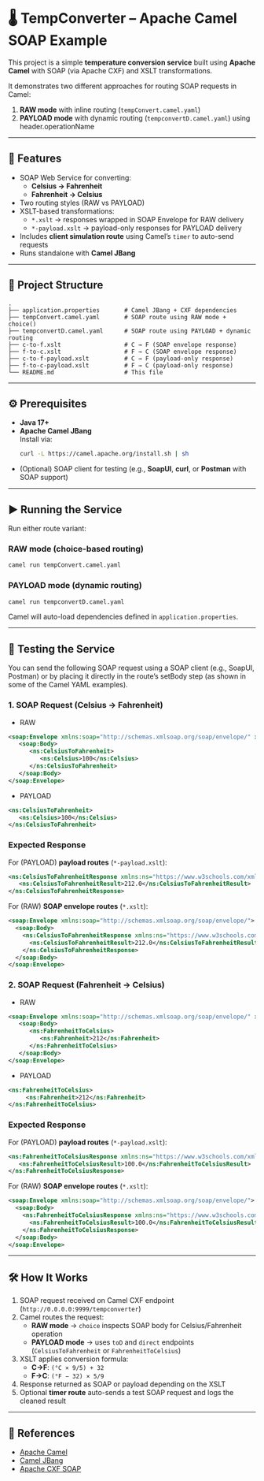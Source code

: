 # 🌡️ TempConverter – Apache Camel SOAP Example

This project is a simple **temperature conversion service** built using **Apache Camel** with SOAP (via Apache CXF) and XSLT transformations.  

It demonstrates two different approaches for routing SOAP requests in Camel:
1. **RAW mode** with inline routing (`tempConvert.camel.yaml`)  
2. **PAYLOAD mode** with dynamic routing (`tempconvertD.camel.yaml`) using header.operationName

---

## 🚀 Features
- SOAP Web Service for converting:
  - **Celsius → Fahrenheit**
  - **Fahrenheit → Celsius**
- Two routing styles (RAW vs PAYLOAD)
- XSLT-based transformations:
  - `*.xslt` → responses wrapped in SOAP Envelope for RAW delivery
  - `*-payload.xslt` → payload-only responses for PAYLOAD delivery
- Includes **client simulation route** using Camel’s `timer` to auto-send requests
- Runs standalone with **Camel JBang**

---

## 📂 Project Structure
```
.
├── application.properties       # Camel JBang + CXF dependencies
├── tempConvert.camel.yaml       # SOAP route using RAW mode + choice()
├── tempconvertD.camel.yaml      # SOAP route using PAYLOAD + dynamic routing
├── c-to-f.xslt                  # C → F (SOAP envelope response)
├── f-to-c.xslt                  # F → C (SOAP envelope response)
├── c-to-f-payload.xslt          # C → F (payload-only response)
├── f-to-c-payload.xslt          # F → C (payload-only response)
└── README.md                    # This file
```

---

## ⚙️ Prerequisites
- **Java 17+**
- **Apache Camel JBang**  
  Install via:
  ```bash
  curl -L https://camel.apache.org/install.sh | sh
  ```
- (Optional) SOAP client for testing (e.g., **SoapUI**, **curl**, or **Postman** with SOAP support)

---

## ▶️ Running the Service
Run either route variant:

### RAW mode (choice-based routing)
```bash
camel run tempConvert.camel.yaml
```

### PAYLOAD mode (dynamic routing)
```bash
camel run tempconvertD.camel.yaml
```

Camel will auto-load dependencies defined in `application.properties`.

---

## 🧪 Testing the Service

You can send the following SOAP request using a SOAP client (e.g., SoapUI, Postman) or by placing it directly in the route’s setBody step (as shown in some of the Camel YAML examples).

### 1. SOAP Request (Celsius → Fahrenheit)

- RAW

```xml
<soap:Envelope xmlns:soap="http://schemas.xmlsoap.org/soap/envelope/" xmlns:ns="https://www.w3schools.com/xml/">
   <soap:Body>
      <ns:CelsiusToFahrenheit>
         <ns:Celsius>100</ns:Celsius>
      </ns:CelsiusToFahrenheit>
   </soap:Body>
</soap:Envelope>
```

- PAYLOAD

```xml
<ns:CelsiusToFahrenheit>
   <ns:Celsius>100</ns:Celsius>
</ns:CelsiusToFahrenheit>
```

### Expected Response 
For (PAYLOAD) **payload routes** (`*-payload.xslt`): 
```xml
<ns:CelsiusToFahrenheitResponse xmlns:ns="https://www.w3schools.com/xml/">
   <ns:CelsiusToFahrenheitResult>212.0</ns:CelsiusToFahrenheitResult>
</ns:CelsiusToFahrenheitResponse>
```

For (RAW) **SOAP envelope routes** (`*.xslt`):
```xml
<soap:Envelope xmlns:soap="http://schemas.xmlsoap.org/soap/envelope/">
  <soap:Body>
    <ns:CelsiusToFahrenheitResponse xmlns:ns="https://www.w3schools.com/xml/">
      <ns:CelsiusToFahrenheitResult>212.0</ns:CelsiusToFahrenheitResult>
    </ns:CelsiusToFahrenheitResponse>
  </soap:Body>
</soap:Envelope>
```


### 2. SOAP Request (Fahrenheit → Celsius) 

- RAW

```xml
<soap:Envelope xmlns:soap="http://schemas.xmlsoap.org/soap/envelope/" xmlns:ns="https://www.w3schools.com/xml/">
   <soap:Body>
      <ns:FahrenheitToCelsius>
         <ns:Fahrenheit>212</ns:Fahrenheit>
      </ns:FahrenheitToCelsius>
   </soap:Body>
</soap:Envelope>
```
- PAYLOAD

```xml
<ns:FahrenheitToCelsius>
     <ns:Fahrenheit>212</ns:Fahrenheit>
</ns:FahrenheitToCelsius>
```

### Expected Response 
For (PAYLOAD) **payload routes** (`*-payload.xslt`): 
```xml
<ns:FahrenheitToCelsiusResponse xmlns:ns="https://www.w3schools.com/xml/">
   <ns:FahrenheitToCelsiusResult>100.0</ns:FahrenheitToCelsiusResult>
</ns:FahrenheitToCelsiusResponse>
```

For (RAW) **SOAP envelope routes** (`*.xslt`):
```xml
<soap:Envelope xmlns:soap="http://schemas.xmlsoap.org/soap/envelope/">
  <soap:Body>
    <ns:FahrenheitToCelsiusResponse xmlns:ns="https://www.w3schools.com/xml/">
      <ns:FahrenheitToCelsiusResult>100.0</ns:FahrenheitToCelsiusResult>
    </ns:FahrenheitToCelsiusResponse>
  </soap:Body>
</soap:Envelope>
```
---

## 🛠️ How It Works
1. SOAP request received on Camel CXF endpoint (`http://0.0.0.0:9999/tempconverter`)  
2. Camel routes the request:
   - **RAW mode** → `choice` inspects SOAP body for Celsius/Fahrenheit operation  
   - **PAYLOAD mode** → uses `toD` and `direct` endpoints (`CelsiusToFahrenheit` or `FahrenheitToCelsius`)  
3. XSLT applies conversion formula:
   - **C→F**: `(°C × 9/5) + 32`  
   - **F→C**: `(°F − 32) × 5/9`  
4. Response returned as SOAP or payload depending on the XSLT  
5. Optional **timer route** auto-sends a test SOAP request and logs the cleaned result

---

## 📖 References
- [Apache Camel](https://camel.apache.org/)
- [Camel JBang](https://camel.apache.org/manual/camel-jbang.html)
- [Apache CXF SOAP](https://cxf.apache.org/)
